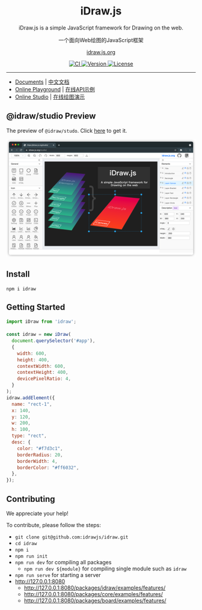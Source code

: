 <h1 align="center">iDraw.js</h1>

<p align="center">iDraw.js is a simple JavaScript framework for Drawing on the web.</p>

<p align="center">一个面向Web绘图的JavaScript框架</p>


<p align="center"><a href="https://idraw.js.org">idraw.js.org</a></p>


<p align="center">
  <a title="CI" href="https://github.com/idrawjs/idraw/actions/workflows/node.js.yml">
    <img src="https://github.com/idrawjs/idraw/actions/workflows/node.js.yml/badge.svg?branch=main" alt="CI">
  <a>

  <a href="https://www.npmjs.com/package/idraw">
    <img src="https://img.shields.io/npm/v/idraw.svg?sanitize=idraw" alt="Version">
  </a>
  <a href="https://www.npmjs.com/package/idraw">
    <img src="https://img.shields.io/npm/l/idraw.svg?sanitize=true" alt="License">
  </a>
</p>




<!-- [![Node.js CI](https://github.com/idrawjs/idraw/actions/workflows/node.js.yml/badge.svg?branch=main)](https://github.com/idrawjs/idraw/actions/workflows/node.js.yml) -->

<hr/>


- [Documents](https://idraw.js.org/docs/en/) | [中文文档](https://idraw.js.org/docs/zh/) 
- [Online Playground](https://idraw.js.org/playground/) | [在线API示例](https://idraw.js.org/playground/)
- [Online Studio](https://idraw.js.org/studio/) | [在线绘图演示](https://idraw.js.org/studio/)
 
## @idraw/studio Preview

The preview of `@idraw/studo`. Click [here](https://github.com/idrawjs/studio) to get it.

<div style="text-align: center">
  <img src="./assets/preview/idraw-studio-preview.png" width="700" />
</div>

## Install

```
npm i idraw
```

## Getting Started

```js
import iDraw from 'idraw';

const idraw = new iDraw(
  document.querySelector('#app'),
  {
    width: 600,
    height: 400,
    contextWidth: 600,
    contextHeight: 400,
    devicePixelRatio: 4,
  }
);
idraw.addElement({
  name: "rect-1",
  x: 140,
  y: 120,
  w: 200,
  h: 100,
  type: "rect",
  desc: {
    color: "#f7d3c1",
    borderRadius: 20,
    borderWidth: 4,
    borderColor: "#ff6032",
  },
});
```

## Contributing

We appreciate your help!

To contribute, please follow the steps:

- `git clone git@github.com:idrawjs/idraw.git`
- `cd idraw`
- `npm i`
- `npm run init`
- `npm run dev`  for compiling all packages
  -  `npm run dev ${module}` for compiling single module such as `idraw`
- `npm run serve` for starting a server 
- http://127.0.0.1:8080
  - http://127.0.0.1:8080/packages/idraw/examples/features/
  - http://127.0.0.1:8080/packages/core/examples/features/
  - http://127.0.0.1:8080/packages/board/examples/features/